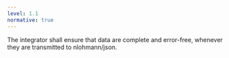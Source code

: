 ```yaml
---
level: 1.1
normative: true
---
```


The integrator shall ensure that data are complete and error-free, whenever they are transmitted to nlohmann/json.